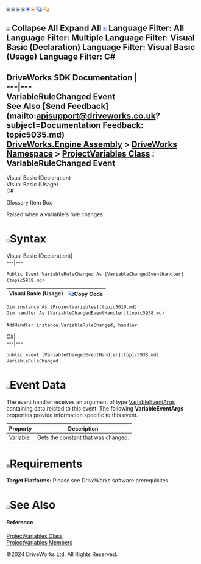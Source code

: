 ![](dotnetimages/collapse.gif) ![](dotnetimages/expand.gif) ![](dotnetimages/collapse.gif) ![](dotnetimages/expand.gif) ![](dotnetimages/drpdown.gif) ![](dotnetimages/drpdown_orange.gif) ![](dotnetimages/copycode.gif) ![](dotnetimages/copycodeHighlight.gif)

![](dotnetimages/collapse.gif) Collapse All Expand All ![](dotnetimages/drpdown.gif) Language Filter: All  Language Filter: Multiple  Language Filter: Visual Basic (Declaration) Language Filter: Visual Basic (Usage) Language Filter: C#  
---  
DriveWorks SDK Documentation  |   
---|---  
VariableRuleChanged Event   
See Also [Send Feedback](mailto:apisupport@driveworks.co.uk?subject=Documentation Feedback: topic5035.md)  
[DriveWorks.Engine Assembly](topic2156.md) > [DriveWorks Namespace](topic2159.md) > [ProjectVariables Class](topic5010.md) : VariableRuleChanged Event  
---  
  
Visual Basic (Declaration)    
Visual Basic (Usage)    
C# 

Glossary Item Box

Raised when a variable's rule changes. 

# ![](dotnetimages/collapse.gif)Syntax

Visual Basic (Declaration)|   
---|---  
      
    
    Public Event VariableRuleChanged As [VariableChangedEventHandler](topic5938.md)  
  
Visual Basic (Usage)| ![](dotnetimages/copycode.gif)Copy Code  
---|---  
      
    
    Dim instance As [ProjectVariables](topic5010.md)
    Dim handler As [VariableChangedEventHandler](topic5938.md)
     
    AddHandler instance.VariableRuleChanged, handler  
  
C#|   
---|---  
      
    
    public event [VariableChangedEventHandler](topic5938.md) VariableRuleChanged  
  
# ![](dotnetimages/collapse.gif)Event Data

The event handler receives an argument of type [VariableEventArgs](topic5874.md) containing data related to this event. The following **VariableEventArgs** properties provide information specific to this event.

Property| Description  
---|---  
[Variable](topic5884.md)| Gets the constant that was changed.   
  
# ![](dotnetimages/collapse.gif)Requirements

**Target Platforms:** Please see DriveWorks software prerequisites.

# ![](dotnetimages/collapse.gif)See Also

#### Reference

[ProjectVariables Class](topic5010.md)   
[ProjectVariables Members](topic5011.md)

©2024 DriveWorks Ltd. All Rights Reserved.
